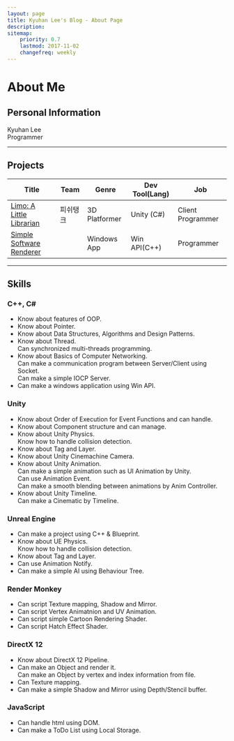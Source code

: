 ```yaml
---
layout: page
title: Kyuhan Lee's Blog - About Page
description: 
sitemap:
    priority: 0.7
    lastmod: 2017-11-02
    changefreq: weekly
---
```

# About Me
## Personal Information
Kyuhan Lee<br>
Programmer

<hr/>

## Projects

<div class="table-wrapper">
	<table class="alt">
		<thead>
			<tr>
				<th>Title</th>
				<th>Team</th>
				<th>Genre</th>
         <th>Dev Tool(Lang)</th>
         <th>Job</th> 
			</tr>
		</thead>
		<tbody>
			<tr>
         <td><a href="https://youtu.be/ogiEEq17sJA">Limo: A Little Librarian</a></td>
         <td>피쉬탱크</td>
         <td>3D Platformer</td>
         <td>Unity (C#)</td>
         <td>Client Programmer</td>
			</tr>
			<tr>
				<td><a href="https://github.com/shi1252/GraphicEngine">Simple Software Renderer</a></td>
         <td></td>
         <td>Windows App</td>
         <td>Win API(C++)</td>
         <td>Programmer</td>
			</tr>
		</tbody>
		<!-- <tfoot>
			<tr>
				<td colspan="2"></td>
				<td>100.00</td>
			</tr>
		</tfoot> -->
	</table>
</div>

<hr/>

## Skills

<h3>C++, C#</h3>
<ul>
    <li>Know about features of OOP.</li>
    <li>Know about Pointer.</li>
    <li>Know about Data Structures, Algorithms and Design Patterns.</li>
    <li>Know about Thread.<br>Can synchronized multi-threads programming.</li>
    <li>Know about Basics of Computer Networking.<br>Can make a communication program between Server/Client using Socket.<br>Can make a simple IOCP Server.</li>
    <li>Can make a windows application using Win API.</li>
</ul>

<h3>Unity</h3>
<ul>
    <li>Know about Order of Execution for Event Functions and can handle.</li>
    <li>Know about Component structure and can manage.</li>
    <li>Know about Unity Physics.<br>Know how to handle collision detection.</li>
    <li>Know about Tag and Layer.</li>
    <li>Know about Unity Cinemachine Camera.</li>
    <li>Know about Unity Animation.<br>Can make a simple animation such as UI Animation by Unity.<br>Can use Animation Event.<br>Can make a smooth blending between animations by Anim Controller.</li>
    <li>Know about Unity Timeline.<br>Can make a Cinematic by Timeline.</li>
</ul>

<h3>Unreal Engine</h3>
<ul>
    <li>Can make a project using C++ & Blueprint.</li>
    <li>Know about UE Physics.<br>Know how to handle collision detection.</li>
    <li>Know about Tag and Layer.</li>
    <li>Can use Animation Notify.                                </li>
    <li>Can make a simple AI using Behaviour Tree.</li>
</ul>

<h3>Render Monkey</h3>
<ul>
    <li>Can script Texture mapping, Shadow and Mirror.</li>
    <li>Can script Vertex Animatnion and UV Animation.</li>
    <li>Can script simple Cartoon Rendering Shader.</li>
    <li>Can script Hatch Effect Shader.</li>
</ul>

<h3>DirectX 12</h3>
<ul>
    <li>Know about DirectX 12 Pipeline.</li>
    <li>Can make an Object and render it.<br>Can make an Object by vertex and index information from file.</li>
    <li>Can Texture mapping.</li>
    <li>Can make a simple Shadow and Mirror using Depth/Stencil buffer.</li>
</ul>

<h3>JavaScript</h3>
<ul>
    <li>Can handle html using DOM.</li>
    <li>Can make a ToDo List using Local Storage.</li>
</ul>